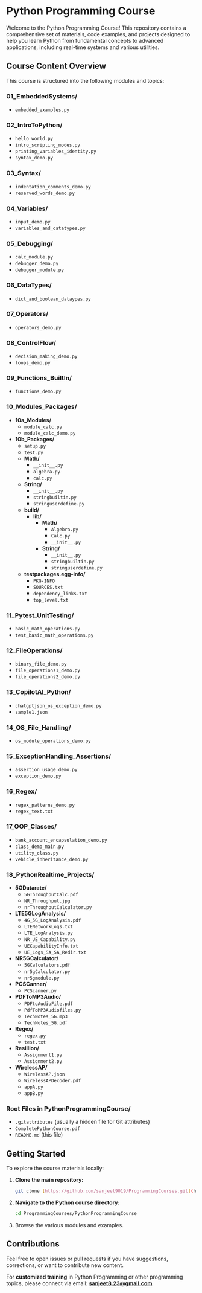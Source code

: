 # Python Programming Course

Welcome to the Python Programming Course! This repository contains a comprehensive set of materials, code examples, and projects designed to help you learn Python from fundamental concepts to advanced applications, including real-time systems and various utilities.

## Course Content Overview

This course is structured into the following modules and topics:

### 01_EmbeddedSystems/
* `embedded_examples.py`

### 02_IntroToPython/
* `hello_world.py`
* `intro_scripting_modes.py`
* `printing_variables_identity.py`
* `syntax_demo.py`

### 03_Syntax/
* `indentation_comments_demo.py`
* `reserved_words_demo.py`

### 04_Variables/
* `input_demo.py`
* `variables_and_datatypes.py`

### 05_Debugging/
* `calc_module.py`
* `debugger_demo.py`
* `debugger_module.py`

### 06_DataTypes/
* `dict_and_boolean_dataypes.py`

### 07_Operators/
* `operators_demo.py`

### 08_ControlFlow/
* `decision_making_demo.py`
* `loops_demo.py`

### 09_Functions_BuiltIn/
* `functions_demo.py`

### 10_Modules_Packages/
* **10a_Modules/**
    * `module_calc.py`
    * `module_calc_demo.py`
* **10b_Packages/**
    * `setup.py`
    * `test.py`
    * **Math/**
        * `__init__.py`
        * `algebra.py`
        * `calc.py`
    * **String/**
        * `__init__.py`
        * `stringbuiltin.py`
        * `stringuserdefine.py`
    * **build/**
        * **lib/**
            * **Math/**
                * `Algebra.py`
                * `Calc.py`
                * `__init__.py`
            * **String/**
                * `__init__.py`
                * `stringbuiltin.py`
                * `stringuserdefine.py`
    * **testpackages.egg-info/**
        * `PKG-INFO`
        * `SOURCES.txt`
        * `dependency_links.txt`
        * `top_level.txt`

### 11_Pytest_UnitTesting/
* `basic_math_operations.py`
* `test_basic_math_operations.py`

### 12_FileOperations/
* `binary_file_demo.py`
* `file_operations1_demo.py`
* `file_operations2_demo.py`

### 13_CopilotAI_Python/
* `chatgptjson_os_exception_demo.py`
* `sample1.json`

### 14_OS_File_Handling/
* `os_module_operations_demo.py`

### 15_ExceptionHandling_Assertions/
* `assertion_usage_demo.py`
* `exception_demo.py`

### 16_Regex/
* `regex_patterns_demo.py`
* `regex_text.txt`

### 17_OOP_Classes/
* `bank_account_encapsulation_demo.py`
* `class_demo_main.py`
* `utility_class.py`
* `vehicle_inheritance_demo.py`

### 18_PythonRealtime_Projects/
* **5GDatarate/**
    * `5GThroughputCalc.pdf`
    * `NR_Throughput.jpg`
    * `nrThroughputCalculator.py`
* **LTE5GLogAnalysis/**
    * `4G_5G_LogAnalysis.pdf`
    * `LTENetworkLogs.txt`
    * `LTE_LogAnalysis.py`
    * `NR_UE_Capability.py`
    * `UECapabilityInfo.txt`
    * `UE_Logs_SA_SA_Redir.txt`
* **NR5GCalculator/**
    * `5GCalculators.pdf`
    * `nr5gCalculator.py`
    * `nr5gmodule.py`
* **PCSCanner/**
    * `PCScanner.py`
* **PDFToMP3Audio/**
    * `PDFtoAudioFile.pdf`
    * `PdfToMP3Audiofiles.py`
    * `TechNotes_5G.mp3`
    * `TechNotes_5G.pdf`
* **Regex/**
    * `regex.py`
    * `test.txt`
* **Resillion/**
    * `Assignment1.py`
    * `Assignment2.py`
* **WirelessAP/**
    * `WirelessAP.json`
    * `WirelessAPDecoder.pdf`
    * `appA.py`
    * `appB.py`

### Root Files in PythonProgrammingCourse/
* `.gitattributes` (usually a hidden file for Git attributes)
* `CompletePythonCourse.pdf`
* `README.md` (this file)

## Getting Started

To explore the course materials locally:

1.  **Clone the main repository:**
    ```bash
    git clone [https://github.com/sanjeet9019/ProgrammingCourses.git](https://github.com/sanjeet9019/ProgrammingCourses.git)
    ```
2.  **Navigate to the Python course directory:**
    ```bash
    cd ProgrammingCourses/PythonProgrammingCourse
    ```
3.  Browse the various modules and examples.

## Contributions

Feel free to open issues or pull requests if you have suggestions, corrections, or want to contribute new content.

For **customized training** in Python Programming or other programming topics, please connect via email: **sanjeet8.23@gmail.com**